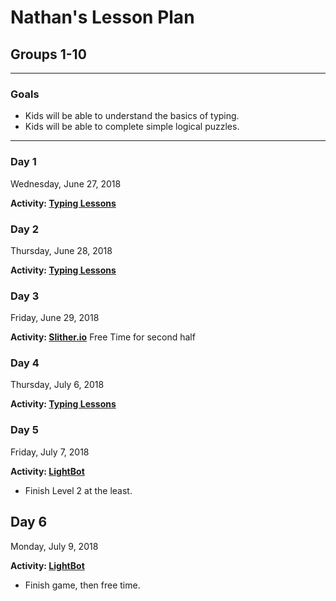 # Nathan's Lesson Plan

## Groups 1-10
---
### Goals
* Kids will be able to understand the basics of typing.
* Kids will be able to complete simple logical puzzles.
---
### Day 1
Wednesday, June 27, 2018

**Activity: [Typing Lessons](https://www.typingclub.com/sportal/program-3.game)**


### Day 2
Thursday, June 28, 2018

**Activity: [Typing Lessons](https://www.typingclub.com/sportal/program-3.game)**

### Day 3
Friday, June 29, 2018

**Activity: [Slither.io](http://slither.io/)**
Free Time for second half

### Day 4
Thursday, July 6, 2018

**Activity: [Typing Lessons](https://www.typingclub.com/sportal/program-3.game)**

### Day 5
Friday, July 7, 2018

**Activity: [LightBot](http://lightbot.com/flash.html)**
* Finish Level 2 at the least.

## Day 6
Monday, July 9, 2018

**Activity: [LightBot](http://lightbot.com/flash.html)**
* Finish game, then free time.
